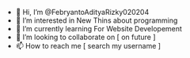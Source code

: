 - 👋 Hi, I’m @FebryantoAdityaRizky020204
- 👀 I’m interested in New Thins about programming
- 🌱 I’m currently learning For Website Developement
- 💞️ I’m looking to collaborate on [ on future ]
- 📫 How to reach me [ search my username ]

<!---
FebryantoAdityaRizky020204/FebryantoAdityaRizky020204 is a ✨ special ✨ repository because its `README.md` (this file) appears on your GitHub profile.
You can click the Preview link to take a look at your changes.
--->
